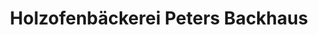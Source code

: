 ---
title: "Holzofenbäckerei Peters Backhaus"
url: /foeritztal/holzofenbaeckerei-peters-backhaus/
shop: Bäckerei
---